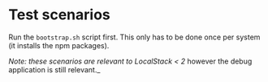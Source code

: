 # Test scenarios

Run the `bootstrap.sh` script first. This only has to be done once per system (it installs the npm packages).

_Note: these scenarios are relevant to LocalStack < 2_ however the debug application is still relevant._
